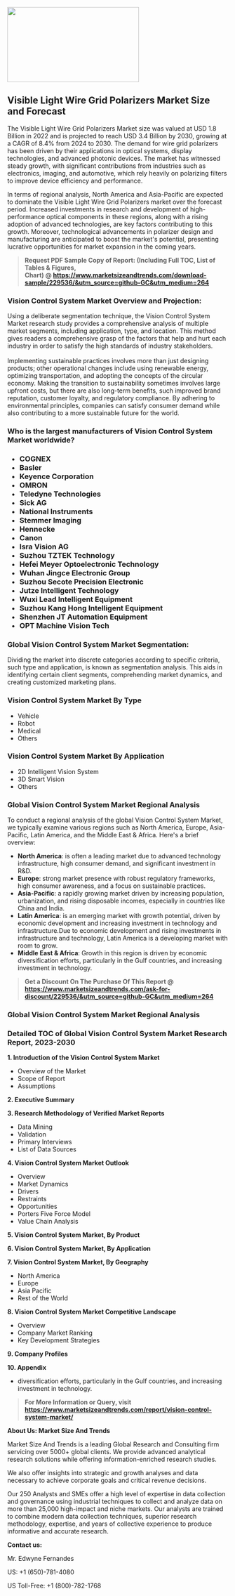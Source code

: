 <p><img class="alignnone size-medium wp-image-20088" src="https://ffe5etoiles.com/wp-content/uploads/2024/12/MST1-300x171.png" alt="" width="300" height="171" /></p><h2>Visible Light Wire Grid Polarizers Market Size and Forecast</h2><p>The Visible Light Wire Grid Polarizers Market size was valued at USD 1.8 Billion in 2022 and is projected to reach USD 3.4 Billion by 2030, growing at a CAGR of 8.4% from 2024 to 2030. The demand for wire grid polarizers has been driven by their applications in optical systems, display technologies, and advanced photonic devices. The market has witnessed steady growth, with significant contributions from industries such as electronics, imaging, and automotive, which rely heavily on polarizing filters to improve device efficiency and performance.</p><p>In terms of regional analysis, North America and Asia-Pacific are expected to dominate the Visible Light Wire Grid Polarizers market over the forecast period. Increased investments in research and development of high-performance optical components in these regions, along with a rising adoption of advanced technologies, are key factors contributing to this growth. Moreover, technological advancements in polarizer design and manufacturing are anticipated to boost the market's potential, presenting lucrative opportunities for market expansion in the coming years.</p></p><blockquote id="" class=""><strong>Request PDF Sample Copy of Report: (Including Full TOC, List of Tables &amp; Figures, Chart)&nbsp;@&nbsp;<strong><a href="https://www.marketsizeandtrends.com/download-sample/229536/&utm_source=github-GC&utm_medium=264" target="_blank">https://www.marketsizeandtrends.com/download-sample/229536/&utm_source=github-GC&utm_medium=264</a></strong></strong></blockquote><h3 id="" class="">Vision Control System Market&nbsp;Overview and Projection:</h3><p id="" class="">Using a deliberate segmentation technique, the Vision Control System Market research study provides a comprehensive analysis of multiple market segments, including application, type, and location. This method gives readers a comprehensive grasp of the factors that help and hurt each industry in order to satisfy the high standards of industry stakeholders. <br /> <br />Implementing sustainable practices involves more than just designing products; other operational changes include using renewable energy, optimizing transportation, and adopting the concepts of the circular economy. Making the transition to sustainability sometimes involves large upfront costs, but there are also long-term benefits, such improved brand reputation, customer loyalty, and regulatory compliance. By adhering to environmental principles, companies can satisfy consumer demand while also contributing to a more sustainable future for the world.</p><h3 id="" class="">Who is the largest manufacturers of&nbsp;Vision Control System Market worldwide?</h3><h3 class=""><p><ul><li>COGNEX </li><li> Basler </li><li> Keyence Corporation </li><li> OMRON </li><li> Teledyne Technologies </li><li> Sick AG </li><li> National Instruments </li><li> Stemmer Imaging </li><li> Hennecke </li><li> Canon </li><li> Isra Vision AG </li><li> Suzhou TZTEK Technology </li><li> Hefei Meyer Optoelectronic Technology </li><li> Wuhan Jingce Electronic Group </li><li> Suzhou Secote Precision Electronic </li><li> Jutze Intelligent Technology </li><li> Wuxi Lead Intelligent Equipment </li><li> Suzhou Kang Hong Intelligent Equipment </li><li> Shenzhen JT Automation Equipment </li><li> OPT Machine Vision Tech</li></ul></p></h3><h3 id="" class="">Global&nbsp;Vision Control System Market Segmentation:</h3><p id="" class="">Dividing the market into discrete categories according to specific criteria, such type and application, is known as segmentation analysis. This aids in identifying certain client segments, comprehending market dynamics, and creating customized marketing plans.</p><h3 id="" class="">Vision Control System Market&nbsp;By Type</h3><p><p><ul><li>Vehicle</li><li> Robot</li><li> Medical</li><li> Others</p></li></ul></p></p><h3 id="" class="">Vision Control System Market&nbsp;By Application</h3><p class=""><p><ul><li>2D Intelligent Vision System</li><li> 3D Smart Vision</li><li> Others</li></ul></p></p><h3 id="" class="">Global Vision Control System Market Regional Analysis</h3><p id="" class="">To conduct a regional analysis of the global Vision Control System Market, we typically examine various regions such as North America, Europe, Asia-Pacific, Latin America, and the Middle East &amp; Africa. Here's a brief overview:</p><ul><li><strong>North America</strong>: is often a leading market due to advanced technology infrastructure, high consumer demand, and significant investment in R&amp;D.</li><li><strong>Europe</strong>: strong market presence with robust regulatory frameworks, high consumer awareness, and a focus on sustainable practices.</li><li><strong>Asia-Pacific</strong>: a rapidly growing market driven by increasing population, urbanization, and rising disposable incomes, especially in countries like China and India.</li><li><strong>Latin America</strong>: is an emerging market with growth potential, driven by economic development and increasing investment in technology and infrastructure.Due to economic development and rising investments in infrastructure and technology, Latin America is a developing market with room to grow.</li><li><strong>Middle East &amp; Africa</strong>: Growth in this region is driven by economic diversification efforts, particularly in the Gulf countries, and increasing investment in technology.</li></ul><blockquote id="" class=""><strong>Get a Discount On The Purchase Of This Report @ <strong><a href="https://www.marketsizeandtrends.com/ask-for-discount/229536/&utm_source=github-GC&utm_medium=264" target="_blank">https://www.marketsizeandtrends.com/ask-for-discount/229536/&utm_source=github-GC&utm_medium=264</a></strong></strong></blockquote><h3 id="" class="">Global Vision Control System Market Regional Analysis</h3><h3 id="" class="">Detailed TOC of Global Vision Control System Market Research Report, 2023-2030</h3><p id="" class=""><strong>1. Introduction of the Vision Control System Market</strong></p><ul><li>Overview of the Market</li><li>Scope of Report</li><li>Assumptions</li></ul><p id="" class=""><strong>2. Executive Summary</strong></p><p id="" class=""><strong>3. Research Methodology of Verified Market Reports</strong></p><ul><li>Data Mining</li><li>Validation</li><li>Primary Interviews</li><li>List of Data Sources</li></ul><p id="" class=""><strong>4. Vision Control System Market Outlook</strong></p><ul><li>Overview</li><li>Market Dynamics</li><li>Drivers</li><li>Restraints</li><li>Opportunities</li><li>Porters Five Force Model</li><li>Value Chain Analysis</li></ul><p id="" class=""><strong>5. Vision Control System Market, By Product</strong></p><p id="" class=""><strong>6. Vision Control System Market, By Application</strong></p><p id="" class=""><strong>7. Vision Control System Market, By Geography</strong></p><ul><li>North America</li><li>Europe</li><li>Asia Pacific</li><li>Rest of the World</li></ul><p id="" class=""><strong>8. Vision Control System Market Competitive Landscape</strong></p><ul><li>Overview</li><li>Company Market Ranking</li><li>Key Development Strategies</li></ul><p id="" class=""><strong>9. Company Profiles</strong></p><p id="" class=""><strong>10. Appendix</strong></p><ul><li>diversification efforts, particularly in the Gulf countries, and increasing investment in technology.</li></ul><blockquote id="" class=""><strong>For More Information or Query, visit <strong><strong><a href="https://www.marketsizeandtrends.com/report/vision-control-system-market/" target="_blank">https://www.marketsizeandtrends.com/report/vision-control-system-market/</a></strong></strong></strong></blockquote><p id="" class=""><strong>About Us: Market Size And Trends</strong></p><p id="" class="">Market Size And Trends is a leading Global Research and Consulting firm servicing over 5000+ global clients. We provide advanced analytical research solutions while offering information-enriched research studies.</p><p id="" class="">We also offer insights into strategic and growth analyses and data necessary to achieve corporate goals and critical revenue decisions.</p><p id="" class="">Our 250 Analysts and SMEs offer a high level of expertise in data collection and governance using industrial techniques to collect and analyze data on more than 25,000 high-impact and niche markets. Our analysts are trained to combine modern data collection techniques, superior research methodology, expertise, and years of collective experience to produce informative and accurate research.</p><p id="" class=""><strong>Contact us:</strong></p><p id="" class="">Mr. Edwyne Fernandes</p><p id="" class="">US: +1 (650)-781-4080</p><p id="" class="">US Toll-Free: +1 (800)-782-1768</p>
